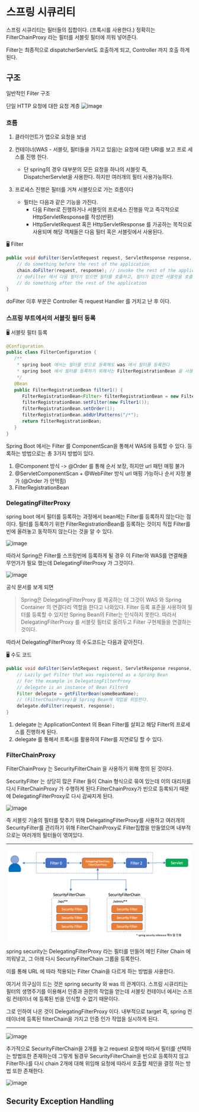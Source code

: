 # 스프링 시큐리티
스프링 시큐리티는 필터들의 집합이다. (프록시를 사용한다.) 정확히는 FilterChainProxy
라는 필터를 서블릿 필터에 끼워 넣어준다.

Filter는 최종적으로 dispatcherServlet도 호출하게 되고, Controller 까지
호출 하게 된다.

## 구조

일반적인 Filter 구조

단일 HTTP 요청에 대한 요청 계층 
![image](https://user-images.githubusercontent.com/69373314/191913666-0fa9f88e-fa5a-4da8-85b2-9fc6262fc178.png)

### 흐름
1. 클라이언트가 앱으로 요청을 보냄

2. 컨테이너(WAS - 서블릿, 필터들을 가지고 있음)는 요청에 대한 URI를 보고 프로 세스를 진행 한다.
    * 단 spring의 경우 대부분의 모든 요청을 하나의 서블릿 즉, DispatcherServlet을 사용한다. 하지만 여러개의 필터 사용가능하다.
   
3. 프로세스 진행은 필터를 거쳐 서블릿으로 가는 흐름이다
    * 필터는 다음과 같은 기능을 가진다.
      * 다음 Filter로 진행하거나 서블릿의 프로세스 진행을 막고 즉각적으로 HttpServletResponse를 작성(반환)
      * HttpServletRequest 혹은 HttpServletResponse 를 가공하는 목적으로 사용되며 해당 객체들은 다음 필터 혹은 서블릿에서 사용된다.

🖥 Filter
```java
public void doFilter(ServletRequest request, ServletResponse response, FilterChain chain) {
	// do something before the rest of the application
    chain.doFilter(request, response); // invoke the rest of the application
    // doFilter 에서 다음 필터가 있으면 필터를 호출하고, 필터가 없으면 서블릿을 호출한다.
    // do something after the rest of the application
}
```

doFilter 이후 부분은 Controller 즉 request Handler 를 거치고 난 후 이다.

### 스프링 부트에서의 서블릿 필터 등록

🖥 서블릿 필터 등록
```java
@Configuration
public class FilterConfiguration {
   /**
    * spring boot 에서는 필터를 빈으로 등록해도 was 에서 필터를 등록한다
    * spring boot 에서 필터를 등록하기 위해서는 FilterRegistrationBean 을 사용해서 등록해야 한다.
    */
   @Bean
   public FilterRegistrationBean filter1() {
      FilterRegistrationBean<Filter> filterRegistrationBean = new FilterRegistrationBean<>();
      filterRegistrationBean.setFilter(new Filter1());
      filterRegistrationBean.setOrder(1);
      filterRegistrationBean.addUrlPatterns("/*");
      return filterRegistrationBean;
   }
}
```

Spring Boot 에서는 Filter 를 ComponentScan을 통해서 WAS에 등록할 수 있다. 
등록하는 방법으로는 총 3가지 방법이 있다.

1. @Component 방식 -> @Order 를 통해 순서 보장, 하지만 url 패턴 매핑 불가
2. @ServletComponentScan + @WebFilter 방식 url 매핑 가능하나 순서 지정 불가 (@Order 가 안먹힘)
3. FilterRegistrationBean

### DelegatingFilterProxy
spring boot 에서 필터를 등록하는 과정에서 bean에는 Filter를 등록하지 않는다는 점이다.
필터를 등록하기 위한 FilterRegistrationBean를 등록하는 것이지 직접 Filter를 빈에 올려놓고 동작하지 않는다는 것을 알 수 있다.

![image](https://user-images.githubusercontent.com/69373314/191919684-d2abda93-c646-48b8-aac5-30ffa925307b.png)

따라서 Spring은 Filter를 스프링빈에 등록하게 될 경우 이 Filter와 WAS를 연결해줄 무언가가 필요 했는데 DelegatingFilterProxy 가 그것이다.

![image](https://user-images.githubusercontent.com/69373314/192195447-2f391c28-5c5b-49a1-be61-e4fb4f6c99dd.png)


공식 문서를 보게 되면

> Spring은 DelegatingFilterProxy 를 제공하는 데 그것이 WAS 와 Spring Container 의 연결다리 역할을 한다고 나와있다.
> Filter 등록 표준을 사용하여 필터를 등록할 수 있지만 Spring Bean의 Filter는 인식하지 못한다.
> 따라서 DelegatingFilterProxy 를 서블릿 필터로 올려두고 Filter 구현체들을 연결하는 것이다.

따라서 DelegatingFilterProxy 의 수도코드는 다음과 같아진다.

🖥 수도 코드
```java
public void doFilter(ServletRequest request, ServletResponse response, FilterChain chain) {
	// Lazily get Filter that was registered as a Spring Bean
	// For the example in DelegatingFilterProxy
    // delegate is an instance of Bean Filter0
	Filter delegate = getFilterBean(someBeanName);
    // (FilterChainProxy)을 Spring Bean에 작업을 위임한다.
	delegate.doFilter(request, response);
}
```

1. delegate 는 ApplicationContext 의 Bean Filter를 살피고 해당 Filter의 프로세스를 진행하게 된다.
2. delegate 를 통해서 프록시를 활용하여 Filter를 지연로딩 할 수 있다.

### FilterChainProxy
FilterChainProxy 는 SecurityFilterChain 을 사용하기 위해 정의 된 것이다.

SecurityFilter 는 상당히 많은 Filter 들이 Chain 형식으로 묶여 있는데 이의 대리자를 다시 FilterChainProxy 가
수행하게 된다.FilterChainProxy가 빈으로 등록되기 때문에 DelegatingFilterProxy로 다시 감싸지게 된다.

![image](https://user-images.githubusercontent.com/69373314/192179655-297740de-6e56-4c0c-97f9-c366383ae010.png)

즉 서블릿 기술의 필터를 맞추기 위해 DelegatingFilterProxy를 사용하고
여러개의 SecurityFilter를 관리하기 위해 FilterChainProxy로 Filter집합을
만들었으며 내부적으로는 여러개의 필터들이 엮여있다.

---

![img_1.png](img_1.png)

spring security는 DelegatingFilterProxy 라는 필터를 만들어 메인 
Filter Chain 에 끼워넣고, 그 아래 다시 SecurityFilterChain 그룹을 
등록한다.

이를 통해 URL 에 따라 적용되는 Filter Chain을 다르게 하는 방법을 사용한다.

여기서 의구심이 드는 것은 spring security 와 was 의 관계이다. 스프링 시큐리티는 
필터의 생명주기를 이용해서 인증과 권한의 작업을 얻는데 서블릿 컨테이너 에서는 스프링 컨테이너
에 등록된 빈을 인식할 수 없기 때문이다.

그로 인하여 나온 것이 DelegatingFilterProxy 이다. 내부적으로 target 즉, spring 컨테이너에
등록된 filterChain을 가지고 인증 인가 작업을 실시하게 된다.

---

![image](https://user-images.githubusercontent.com/69373314/192180886-f6bcdac0-96af-47a8-81b7-54e8b026f528.png)

추가적으로 SecurityFilterChain을 2개를 놓고 request 요청에 따라서 필터를
선택하는 방법또한 존재하는데 그렇게 될경우 SecurityFilterChain을 빈으로 등록하지
않고 Filter하나를 다시 chain 2개에 대해 위임해 요청에 따라서 호출할 체인을 결정
하는 방법 또한 존재한다.

![image](https://user-images.githubusercontent.com/69373314/192181158-da5fae4e-44f6-4de8-bf18-4527b4cea49c.png)

## Security Exception Handling
